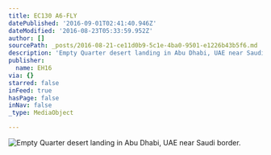 ```yaml
---
title: EC130 A6-FLY
datePublished: '2016-09-01T02:41:40.946Z'
dateModified: '2016-08-23T05:33:59.952Z'
author: []
sourcePath: _posts/2016-08-21-ce11d0b9-5c1e-4ba0-9501-e1226b43b5f6.md
description: 'Empty Quarter desert landing in Abu Dhabi, UAE near Saudi border. '
publisher:
  name: EH16
via: {}
starred: false
inFeed: true
hasPage: false
inNav: false
_type: MediaObject

---
```

![Empty Quarter desert landing in Abu Dhabi, UAE near Saudi border. ](https://the-grid-user-content.s3-us-west-2.amazonaws.com/429333fc-3aed-4940-85a4-537a2f3b7852.jpg)